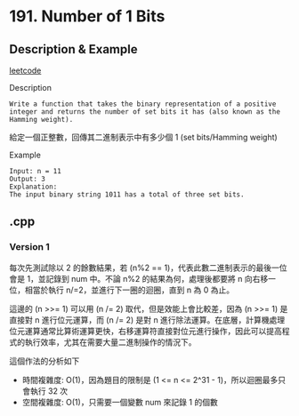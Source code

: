 # 191. Number of 1 Bits
## Description & Example
[leetcode](https://leetcode.com/problems/number-of-1-bits/description/)

Description
```
Write a function that takes the binary representation of a positive integer and returns the number of set bits it has (also known as the Hamming weight).
```
給定一個正整數，回傳其二進制表示中有多少個 1 (set bits/Hamming weight)

Example
```
Input: n = 11
Output: 3
Explanation:
The input binary string 1011 has a total of three set bits.
```
## .cpp
### Version 1
每次先測試除以 2 的餘數結果，若 (n%2 == 1)，代表此數二進制表示的最後一位會是 1，並記錄到 num 中。不論 n%2 的結果為何，處理後都要將 n 向右移一位，相當於執行 n/=2，並進行下一圈的迴圈，直到 n 為 0 為止。

這邊的 (n >>= 1) 可以用 (n /= 2) 取代，但是效能上會比較差，因為 (n >>= 1) 是直接對 n 進行位元運算，而 (n /= 2) 是對 n 進行除法運算。在底層，計算機處理位元運算通常比算術運算更快，右移運算符直接對位元進行操作，因此可以提高程式的執行效率，尤其在需要大量二進制操作的情況下。

這個作法的分析如下
- 時間複雜度: O(1)，因為題目的限制是 (1 <= n <= 2^31 - 1)，所以迴圈最多只會執行 32 次
- 空間複雜度: O(1)，只需要一個變數 num 來記錄 1 的個數
